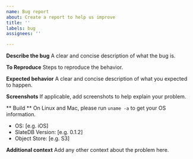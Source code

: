 ```yaml
---
name: Bug report
about: Create a report to help us improve
title: ''
labels: bug
assignees: ''

---
```


**Describe the bug**
A clear and concise description of what the bug is.

**To Reproduce**
Steps to reproduce the behavior.

**Expected behavior**
A clear and concise description of what you expected to happen.

**Screenshots**
If applicable, add screenshots to help explain your problem.

** Build **
On Linux and Mac, please run `uname -a` to get your OS information.

 - OS: [e.g. iOS]
 - SlateDB Version: [e.g. 0.1.2]
 - Object Store: [e.g. S3]

**Additional context**
Add any other context about the problem here.
